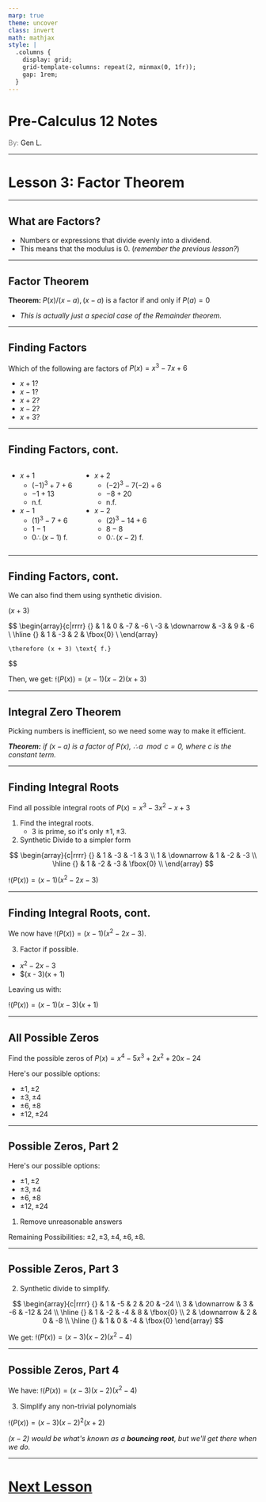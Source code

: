 ```yaml
---
marp: true
theme: uncover
class: invert
math: mathjax
style: |
  .columns {
    display: grid;
    grid-template-columns: repeat(2, minmax(0, 1fr));
    gap: 1rem;
  }
---
```


# <!--fit--> Pre-Calculus 12 Notes
<span style="color:grey">By:</span> Gen L.

<!--_footer: In partnership with Hyperion University, 2024-->

---

# Lesson 3: Factor Theorem

---

<!--paginate: true-->

## What are Factors?

* Numbers or expressions that divide evenly into a dividend. 
* This means that the modulus is 0. (*remember the previous lesson?*)

---

## Factor Theorem

$\textbf{Theorem: } P(x) / (x - a), (x - a)$ is a factor if and only if $P(a) = 0$

* *This is actually just a special case of the Remainder theorem.*

---

## Finding Factors

Which of the following are factors of $P(x) = x^3 - 7x + 6$
* $x + 1$?
* $x - 1$?
* $x + 2$?
* $x - 2$?
* $x + 3$?

---

## Finding Factors, cont.

<div class = "columns">
<div>

* $x + 1$
    * $(-1)^3 + 7 + 6$
    * $-1 + 13$
    * $\text{n.f.}$
* $x - 1$
    * $(1)^3 - 7 + 6$
    * $1 - 1$
    * $0 \therefore (x - 1) \text{ f.}$ 

</div>
<div>

* $x + 2$
    * $(-2)^3 - 7(-2) + 6$
    * $-8 + 20$
    * $\text{n.f.}$
* $x - 2$
    * $(2)^3 - 14 + 6$
    * $8 - 8$
    * $0 \therefore (x - 2) \text{ f.}$ 

</div>
</div>

---

## Finding Factors, cont.

We can also find them using synthetic division.

$(x + 3)$

$$
    \begin{array}{c|rrrr}
        {} & 1 & 0 & -7 & -6 \\
        -3 & \downarrow & -3 & 9 & -6 \\
        \hline
        {} & 1 & -3 & 2 & \fbox{0} \\
    \end{array}
    
    \therefore (x + 3) \text{ f.}
$$

Then, we get:
$\mathfrak{f}(P(x)) = (x - 1)(x - 2)(x + 3)$

---

## Integral Zero Theorem

Picking numbers is inefficient, so we need some way to make it efficient.

*$\textbf{Theorem:}$ if $(x - a)$ is a factor of $P(x),\ \therefore a \mod c = 0,$ where $c$ is the constant term.*

---

## Finding Integral Roots

Find all possible integral roots of $P(x) = x^3 - 3x^2 - x + 3$
1. Find the integral roots.
    * $3$ is prime, so it's only $\pm 1, \pm 3$.
2. Synthetic Divide to a simpler form

$$
    \begin{array}{c|rrrr}
        {} & 1 & -3 & -1 & 3 \\
        1 & \downarrow & 1 & -2 & -3 \\
        \hline
        {} & 1 & -2 & -3 & \fbox{0} \\
    \end{array}
$$

$\mathfrak{f}(P(x)) = (x - 1)(x^2 - 2x - 3)$

---

## Finding Integral Roots, cont.

We now have $\mathfrak{f}(P(x)) = (x - 1)(x^2 - 2x - 3)$.

3. Factor if possible.
* $x^2 - 2x - 3$
* $(x - 3)(x + 1)

Leaving us with:

$\mathfrak{f}(P(x)) = (x - 1)(x - 3)(x + 1)$

---

## All Possible Zeros

Find the possible zeros of $P(x) = x^4 - 5x^3 + 2x^2 + 20x - 24$

Here's our possible options:
* $\pm 1, \pm 2$
* $\pm 3, \pm 4$
* $\pm 6, \pm 8$
* $\pm 12, \pm 24$

---

## Possible Zeros, Part 2

Here's our possible options:
* $\pm 1, \pm 2$
* $\pm 3, \pm 4$
* $\pm 6, \pm 8$
* $\pm 12, \pm 24$

1. Remove unreasonable answers

Remaining Possibilities: $\pm 2, \pm 3, \pm 4, \pm 6, \pm 8$.

---

## Possible Zeros, Part 3

2. Synthetic divide to simplify.

$$
    \begin{array}{c|rrrr}
        {} & 1 & -5 & 2 & 20 & -24 \\
        3 & \downarrow & 3 & -6 & -12 & 24 \\
        \hline
        {} & 1 & -2 & -4 & 8 & \fbox{0} \\
        2 & \downarrow & 2 & 0 & -8 \\
        \hline
        {} & 1 & 0 & -4 & \fbox{0}
    \end{array}
$$

We get: $\mathfrak{f}(P(x)) = (x - 3)(x - 2)(x^2 - 4)$

---

## Possible Zeros, Part 4

We have: $\mathfrak{f}(P(x)) = (x - 3)(x - 2)(x^2 - 4)$

3. Simplify any non-trivial polynomials

$\mathfrak{f}(P(x)) = (x - 3)(x - 2)^2(x + 2)$

*$(x - 2)$ would be what's known as a **bouncing root**, but we'll get there when we do.*

---

# [Next Lesson <i class="fa-solid fa-circle-arrow-right"></i>](Lesson%204%20(Rational%20Zero%20Theorem).html) 

<link rel="stylesheet" href="https://cdnjs.cloudflare.com/ajax/libs/font-awesome/6.3.0/css/all.min.css">
